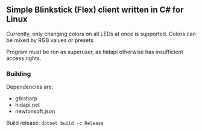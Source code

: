 ## Simple Blinkstick (Flex) client written in C# for Linux

Currently, only changing colors on all LEDs at once is supported.
Colors can be mixed by RGB values or presets.

Program must be run as superuser, as hidapi otherwise has insufficient access rights.

### Building

Dependencies are:
- gtksharp
- hidapi.net
- newtonsoft.json



Build release: `dotnet build -c Release`

